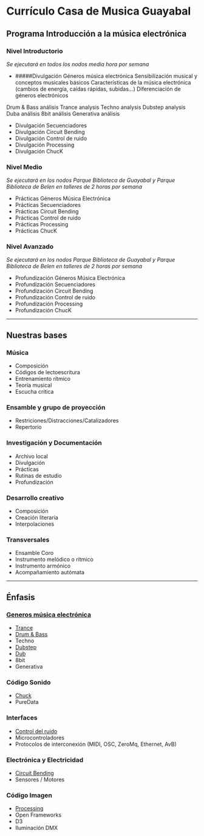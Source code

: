 # Currículo Casa de Musica Guayabal 

## Programa Introducción a la música electrónica 

### Nivel Introductorio
*Se ejecutará en todos los nodos media hora por semana*
* #####Divulgación Géneros música electrónica
Sensibilización musical y conceptos musicales básicos
Características de la música electrónica (cambios de energía, caídas rápidas, subidas...)
Diferenciación de géneros electrónicos 

Drum & Bass análisis
Trance analysis
Techno analysis
Dubstep analysis
Duba análisis
8bit análisis
Generativa análisis





* Divulgación Secuenciadores
* Divulgación Circuit Bending
* Divulgación Control de ruido
* Divulgación Processing
* Divulgación ChucK

### Nivel Medio
*Se ejecutará en los nodos Parque Biblioteca de Guayabal y Parque Biblioteca de Belen en talleres  de 2 horas por semana*
* Prácticas Géneros Música Electrónica
* Prácticas Secuenciadores
* Prácticas Circuit Bending
* Prácticas Control de ruido
* Prácticas Processing
* Prácticas ChucK

### Nivel Avanzado
*Se ejecutará en los nodos Parque Biblioteca de Guayabal y Parque Biblioteca de Belen en talleres de 2 horas por semana*
* Profundización Géneros Música Electrónica
* Profundización Secuenciadores
* Profundización Circuit Bending
* Profundización Control de ruido
* Profundización Processing
* Profundización ChucK


----

## Nuestras bases
### Música
  - Composición
  - Códigos de lectoescritura
  - Entrenamiento rítmico
  - Teoría musical
  - Escucha crítica
  
### Ensamble y grupo de proyección
  -	Restriciones/Distracciones/Catalizadores
  - Repertorio
  
### Investigación y Documentación
- Archivo local
- Divulgación
- Prácticas
- Rutinas de estudio
- Profundización

### Desarrollo creativo
- Composición
- Creación literaria
- Interpolaciones

### Transversales
- Ensamble Coro
- Instrumento melódico o rítmico
- Instrumento armónico
- Acompañamiento autómata

---

## Énfasis
### [Generos música electrónica](https://github.com/electropipe/ELECTROCHARLA-)
  - [Trance](https://github.com/electropipe/musicaElectronica/blob/master/trance.md)
  - [Drum & Bass](https://github.com/electropipe/musicaElectronica/blob/master/drumBass.md)
  - Techno
  - [Dubstep](https://github.com/electropipe/musicaElectronica/blob/master/dubstep.md)
  - [Dub](https://github.com/electropipe/musicaElectronica/blob/master/dub.md)
  - 8bit
  - Generativa
 
### Código Sonido 
  - [Chuck](https://github.com/son0p/introduccionChucK)
  - PureData

### Interfaces
  - [Control del ruido](https://github.com/rotativa/controlDelRuido)
  - Microcontroladores
  - Protocolos de interconexión (MIDI, OSC, ZeroMq, Ethernet, AvB)

### Electrónica y Electricidad
  - [Circuit Bending](https://github.com/DanielLuna/circuitBending)
  - Sensores / Motores
     
### Código Imagen 
  - [Processing](https://github.com/Kaziuz/Processing-Getting-Started)
  - Open Frameworks
  - D3
  - Iluminación DMX
  

  

